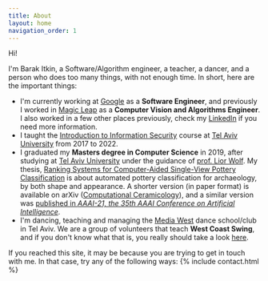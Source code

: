 ```yaml
---
title: About
layout: home
navigation_order: 1
---
```

Hi!

I'm Barak Itkin, a Software/Algorithm engineer, a teacher, a dancer, and a person who does too many things, with not enough time. In short, here are the important things:

* I'm currently working at [Google](https://www.google.com) as a **Software Engineer**, and previously I worked in
  [Magic Leap](https://www.magicleap.com) as a **Computer Vision and Algorithms Engineer**. I also worked in a few
  other places previously, check my [LinkedIn](https://www.linkedin.com/in/barakitkin/) if you need more information.
* I taught the [Introduction to Information Security](https://infosec.cs.tau.ac.il/) course at
  [Tel Aviv University](https://www.tau.ac.il) from 2017 to 2022.
* I graduated my **Masters degree in Computer Science** in 2019, after studying at
  [Tel Aviv University](https://www.tau.ac.il) under the guidance of [prof. Lior Wolf](https://www.cs.tau.ac.il/~wolf/).
  My thesis, [Ranking Systems for Computer-Aided Single-View Pottery Classification](http://primage.tau.ac.il/libraries/theses/exeng/free/9933001299604146.pdf)
  is about automated pottery classification for archaeology, by both shape and appearance. A shorter version (in
  paper format) is available on arXiv ([Computational Ceramicology](https://arxiv.org/abs/1911.09960)), and a similar
  version was [published in _AAAI-21, the 35th AAAI Conference on Artificial Intelligence_](https://ojs.aaai.org/index.php/AAAI/article/view/17740).
* I'm dancing, teaching and managing the [Media West](https://www.facebook.com/groups/186049541552575/) dance
  school/club in Tel Aviv. We are a group of volunteers that teach **West Coast Swing**, and if you don't know what
  that is, you really should take a look [here](https://www.youtube.com/results?search_query=west+coast+swing+jack+and+jill).

If you reached this site, it may be because you are trying to get in touch with me. In that case, try any of the following ways:
{% include contact.html %}
